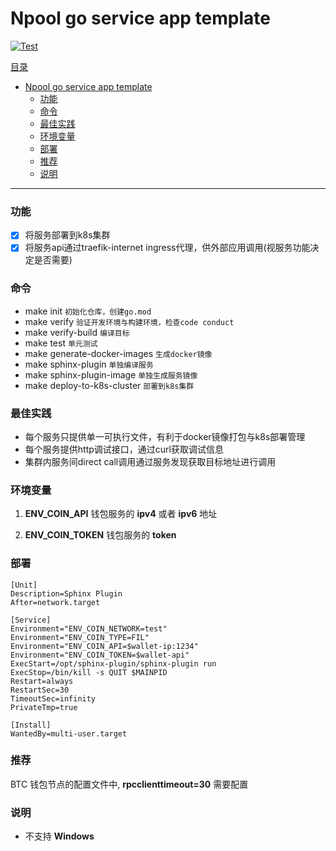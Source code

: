 # Npool go service app template

[![Test](https://github.com/NpoolPlatform/sphinx-plugin/actions/workflows/main.yml/badge.svg?branch=master)](https://github.com/NpoolPlatform/sphinx-plugin/actions/workflows/main.yml)

[目录](#目录)
- [Npool go service app template](#npool-go-service-app-template)
    - [功能](#功能)
    - [命令](#命令)
    - [最佳实践](#最佳实践)
    - [环境变量](#环境变量)
    - [部署](#部署)
    - [推荐](#推荐)
    - [说明](#说明)

-----------
### 功能
* [x] 将服务部署到k8s集群
* [x] 将服务api通过traefik-internet ingress代理，供外部应用调用(视服务功能决定是否需要)

### 命令
* make init ```初始化仓库，创建go.mod```
* make verify ```验证开发环境与构建环境，检查code conduct```
* make verify-build ```编译目标```
* make test ```单元测试```
* make generate-docker-images ```生成docker镜像```
* make sphinx-plugin ```单独编译服务```
* make sphinx-plugin-image ```单独生成服务镜像```
* make deploy-to-k8s-cluster ```部署到k8s集群```

### 最佳实践
* 每个服务只提供单一可执行文件，有利于docker镜像打包与k8s部署管理
* 每个服务提供http调试接口，通过curl获取调试信息
* 集群内服务间direct call调用通过服务发现获取目标地址进行调用

### 环境变量

1. **ENV_COIN_API** 钱包服务的 **ipv4** 或者 **ipv6** 地址

2. **ENV_COIN_TOKEN** 钱包服务的 **token**

### 部署

```
[Unit]
Description=Sphinx Plugin
After=network.target

[Service]
Environment="ENV_COIN_NETWORK=test"
Environment="ENV_COIN_TYPE=FIL"
Environment="ENV_COIN_API=$wallet-ip:1234"
Environment="ENV_COIN_TOKEN=$wallet-api"
ExecStart=/opt/sphinx-plugin/sphinx-plugin run
ExecStop=/bin/kill -s QUIT $MAINPID
Restart=always
RestartSec=30
TimeoutSec=infinity
PrivateTmp=true

[Install]
WantedBy=multi-user.target
```

### 推荐
BTC 钱包节点的配置文件中, **rpcclienttimeout=30** 需要配置

### 说明

+ 不支持 **Windows**
